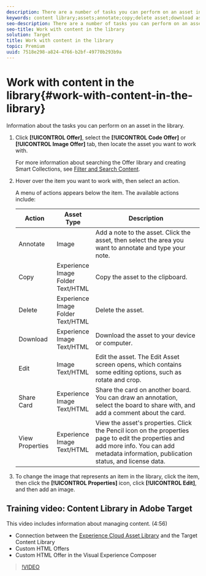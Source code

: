 ```yaml
---
description: There are a number of tasks you can perform on an asset in the library.
keywords: content library;assets;annotate;copy;delete asset;download asset;edit content;share card;view content properties
seo-description: There are a number of tasks you can perform on an asset in the library.
seo-title: Work with content in the library
solution: Target
title: Work with content in the library
topic: Premium
uuid: 7518e298-a824-4766-b2bf-49770b293b9a
---
```


# Work with content in the library{#work-with-content-in-the-library}

Information about the tasks you can perform on an asset in the library.

1. Click **[!UICONTROL Offer]**, select the **[!UICONTROL Code Offer]** or **[!UICONTROL Image Offer]** tab, then locate the asset you want to work with.

   For more information about searching the Offer library and creating Smart Collections, see [Filter and Search Content](../../c-experiences/c-manage-content/filter-and-search-content.md#concept_3B59B8F025BF4CEA82ECC5199D365276). 

1. Hover over the item you want to work with, then select an action.

   A menu of actions appears below the item. The available actions include:

   | Action | Asset Type | Description |
   |--- |--- |--- |
   |Annotate|Image|Add a note to the asset. Click the asset, then select the area you want to annotate and type your note.|
   |Copy|Experience<br>Image<br>Folder<br>Text/HTML|Copy the asset to the clipboard.|
   |Delete|Experience<br>Image<br>Folder<br>Text/HTML|Delete the asset.|
   |Download|Experience<br>Image<br>Text/HTML|Download the asset to your device or computer.|
   |Edit|Image<br>Text/HTML|Edit the asset. The Edit Asset screen opens, which contains some editing options, such as rotate and crop.|
   |Share Card|Experience<br>Image<br>Text/HTML|Share the card on another board. You can draw an annotation, select the board to share with, and add a comment about the card.|
   |View Properties|Experience<br>Image<br>Text/HTML|View the asset's properties. Click the Pencil icon on the properties page to edit the properties and add more info. You can add metadata information, publication status, and license data.|

1. To change the image that represents an item in the library, click the item, then click the **[!UICONTROL Properties]** icon, click **[!UICONTROL Edit]**, and then add an image.

## Training video: Content Library in Adobe Target

This video includes information about managing content. (4:56)

* Connection between the [Experience Cloud Asset Library](https://marketing.adobe.com/resources/help/en_US/mcloud/creative_cloud.html) and the Target Content Library 
* Custom HTML Offers 
* Custom HTML Offer in the Visual Experience Composer

>[!VIDEO](https://www.youtube.com/watch?v=ZNIGgXOATMY) 